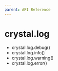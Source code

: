 ```yaml
---
parent: API Reference
---
```


# crystal.log

- crystal.log.debug()
- crystal.log.info()
- crystal.log.warning()
- crystal.log.error()
